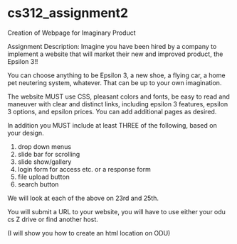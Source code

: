 # cs312_assignment2
Creation of Webpage for Imaginary Product

Assignment Description:
Imagine you have been hired by a company to implement a website that will market their new and improved product, the Epsilon 3!! 

You can choose anything to be Epsilon 3, a new shoe, a flying car, a home pet neutering system, whatever. That can be up to your own imagination.

The website MUST use CSS, pleasant colors and fonts, be easy to read and maneuver with clear and distinct links, including epsilon 3 features, epsilon 3 options, and epsilon prices. You can add additional pages as desired.  

In addition you MUST include at least THREE of the following, based on your design.

1. drop down menus
2. slide bar for scrolling
3. slide show/gallery
4. login form for access etc. or a response form
5. file upload button 
6. search button

We will look at each of the above on 23rd and 25th. 

You will submit a URL to your website, you will have to use either your odu cs Z drive or find another host.

(I will show you how to create an html location on ODU)
